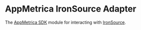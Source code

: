# AppMetrica IronSource Adapter

The [AppMetrica SDK](https://appmetrica.io) module for interacting with [IronSource](https://www.is.com/).
